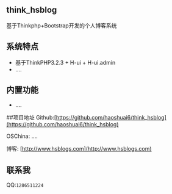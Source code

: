 ﻿## think_hsblog
基于Thinkphp+Bootstrap开发的个人博客系统

## <?php echo "在开发阶段";  die; ?>

## 系统特点

*  基于ThinkPHP3.2.3 + H-ui + H-ui.admin
*  ....

## 内置功能

*  ....

##项目地址
Github:[https://github.com/haoshuai6/think_hsblog](https://github.com/haoshuai6/think_hsblog) 

OSChina: ....

博客: [http://www.hsblogs.com](http://www.hsblogs.com)

## 联系我 
QQ:`1286511224`
